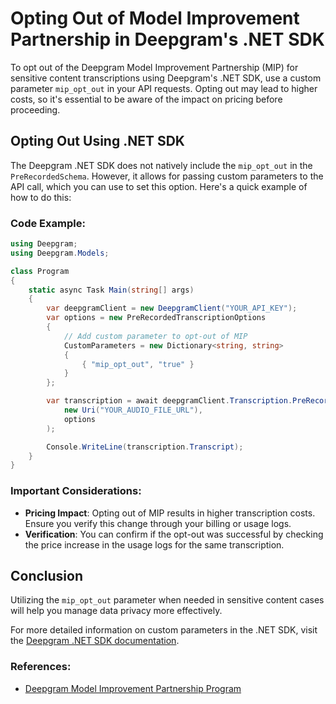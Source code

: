 # Opting Out of Model Improvement Partnership in Deepgram's .NET SDK

To opt out of the Deepgram Model Improvement Partnership (MIP) for sensitive content transcriptions using Deepgram's .NET SDK, use a custom parameter `mip_opt_out` in your API requests. Opting out may lead to higher costs, so it's essential to be aware of the impact on pricing before proceeding.

## Opting Out Using .NET SDK

The Deepgram .NET SDK does not natively include the `mip_opt_out` in the `PreRecordedSchema`. However, it allows for passing custom parameters to the API call, which you can use to set this option. Here's a quick example of how to do this:

### Code Example:
```csharp
using Deepgram;
using Deepgram.Models;

class Program
{
    static async Task Main(string[] args)
    {
        var deepgramClient = new DeepgramClient("YOUR_API_KEY");
        var options = new PreRecordedTranscriptionOptions
        {
            // Add custom parameter to opt-out of MIP
            CustomParameters = new Dictionary<string, string>
            {
                { "mip_opt_out", "true" }
            }
        };

        var transcription = await deepgramClient.Transcription.PreRecordedAsync(
            new Uri("YOUR_AUDIO_FILE_URL"),
            options
        );

        Console.WriteLine(transcription.Transcript);
    }
}
```

### Important Considerations:

- **Pricing Impact**: Opting out of MIP results in higher transcription costs. Ensure you verify this change through your billing or usage logs.
- **Verification**: You can confirm if the opt-out was successful by checking the price increase in the usage logs for the same transcription.

## Conclusion
Utilizing the `mip_opt_out` parameter when needed in sensitive content cases will help you manage data privacy more effectively.

For more detailed information on custom parameters in the .NET SDK, visit the [Deepgram .NET SDK documentation](https://developers.deepgram.com/docs/using-custom-parameters-sdks#net-sdk).

### References:
- [Deepgram Model Improvement Partnership Program](https://developers.deepgram.com/docs/the-deepgram-model-improvement-partnership-program)